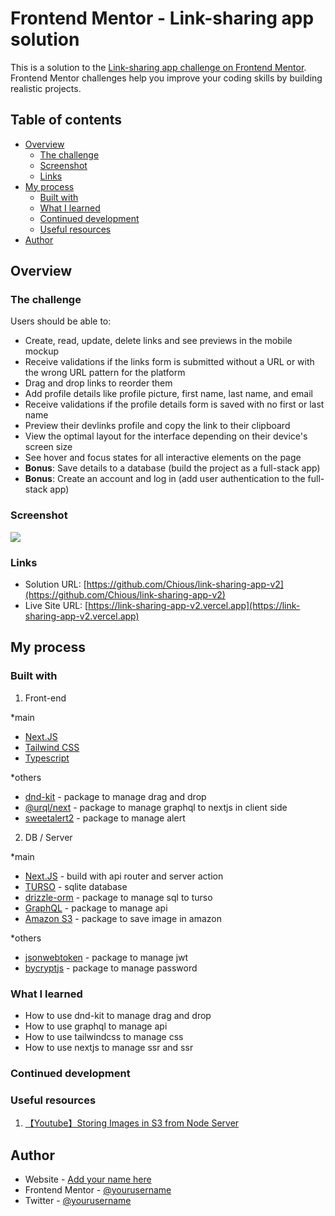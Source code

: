 # Frontend Mentor - Link-sharing app solution

This is a solution to the [Link-sharing app challenge on Frontend Mentor](https://www.frontendmentor.io/challenges/linksharing-app-Fbt7yweGsT). Frontend Mentor challenges help you improve your coding skills by building realistic projects.

## Table of contents

- [Overview](#overview)
  - [The challenge](#the-challenge)
  - [Screenshot](#screenshot)
  - [Links](#links)
- [My process](#my-process)
  - [Built with](#built-with)
  - [What I learned](#what-i-learned)
  - [Continued development](#continued-development)
  - [Useful resources](#useful-resources)
- [Author](#author)

## Overview

### The challenge

Users should be able to:

- Create, read, update, delete links and see previews in the mobile mockup
- Receive validations if the links form is submitted without a URL or with the wrong URL pattern for the platform
- Drag and drop links to reorder them
- Add profile details like profile picture, first name, last name, and email
- Receive validations if the profile details form is saved with no first or last name
- Preview their devlinks profile and copy the link to their clipboard
- View the optimal layout for the interface depending on their device's screen size
- See hover and focus states for all interactive elements on the page
- **Bonus**: Save details to a database (build the project as a full-stack app)
- **Bonus**: Create an account and log in (add user authentication to the full-stack app)

### Screenshot

![](./screenshot.jpg)

### Links

- Solution URL: [https://github.com/Chious/link-sharing-app-v2](https://github.com/Chious/link-sharing-app-v2)
- Live Site URL: [https://link-sharing-app-v2.vercel.app](https://link-sharing-app-v2.vercel.app)

## My process

### Built with

1. Front-end

\*main

- [Next.JS](https://nextjs.org/)
- [Tailwind CSS](https://tailwindcss.com/)
- [Typescript](https://www.typescriptlang.org/)

\*others

- [dnd-kit](https://dndkit.com) - package to manage drag and drop
- [@urql/next](https://www.npmjs.com/package/@urql/next) - package to manage graphql to nextjs in client side
- [sweetalert2](https://sweetalert2.github.io/) - package to manage alert

2. DB / Server

\*main

- [Next.JS](https://nextjs.org/) - build with api router and server action
- [TURSO](https://turso.tech) - sqlite database
- [drizzle-orm](https://orm.drizzle.team) - package to manage sql to turso
- [GraphQL](https://graphql.org/) - package to manage api
- [Amazon S3](https://aws.amazon.com/s3/) - package to save image in amazon

\*others

- [jsonwebtoken](https://www.npmjs.com/package/jsonwebtoken) - package to manage jwt
- [bycryptjs](https://www.npmjs.com/package/bcryptjs) - package to manage password

### What I learned

- How to use dnd-kit to manage drag and drop
- How to use graphql to manage api
- How to use tailwindcss to manage css
- How to use nextjs to manage ssr and ssr

### Continued development

### Useful resources

1. [【Youtube】Storing Images in S3 from Node Server](https://www.youtube.com/watch?v=eQAIojcArRY)

## Author

- Website - [Add your name here](https://www.your-site.com)
- Frontend Mentor - [@yourusername](https://www.frontendmentor.io/profile/yourusername)
- Twitter - [@yourusername](https://www.twitter.com/yourusername)
